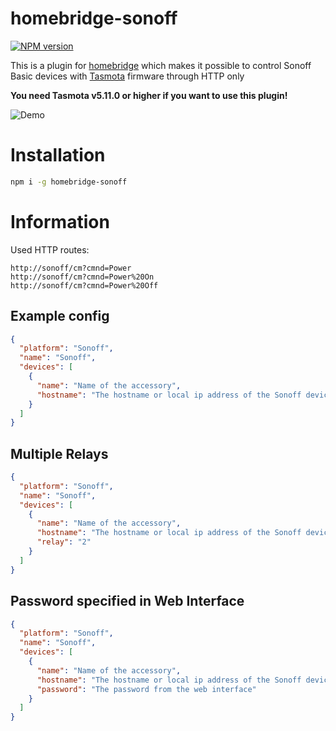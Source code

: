 # homebridge-sonoff

[![NPM version][npm-image]][npm-url]

[npm-image]: https://img.shields.io/npm/v/homebridge-sonoff.svg
[npm-url]: https://www.npmjs.com/package/homebridge-sonoff

This is a plugin for [homebridge](https://github.com/nfarina/homebridge) which makes it possible to control Sonoff Basic devices with [Tasmota](https://github.com/arendst/Sonoff-Tasmota) firmware through HTTP only

**You need Tasmota v5.11.0 or higher if you want to use this plugin!**

![Demo](https://user-images.githubusercontent.com/13570439/43205164-09e198e8-9023-11e8-9e2d-22b4883ce28e.gif)

# Installation
```bash
npm i -g homebridge-sonoff
```

# Information
Used HTTP routes:
```
http://sonoff/cm?cmnd=Power
http://sonoff/cm?cmnd=Power%20On
http://sonoff/cm?cmnd=Power%20Off
```

## Example config

```json
{
  "platform": "Sonoff",
  "name": "Sonoff",
  "devices": [
    {
      "name": "Name of the accessory",
      "hostname": "The hostname or local ip address of the Sonoff device"
    }
  ]
}
```

## Multiple Relays

```json
{
  "platform": "Sonoff",
  "name": "Sonoff",
  "devices": [
    {
      "name": "Name of the accessory",
      "hostname": "The hostname or local ip address of the Sonoff device",
      "relay": "2"
    }
  ]
}
```

## Password specified in Web Interface

```json
{
  "platform": "Sonoff",
  "name": "Sonoff",
  "devices": [
    {
      "name": "Name of the accessory",
      "hostname": "The hostname or local ip address of the Sonoff device",
      "password": "The password from the web interface"
    }
  ]
}
```
